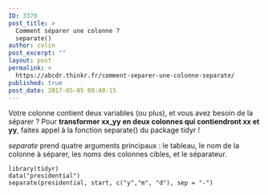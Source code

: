 ```yaml
---
ID: 3370
post_title: >
  Comment séparer une colonne ?
  separate()
author: colin
post_excerpt: ""
layout: post
permalink: >
  https://abcdr.thinkr.fr/comment-separer-une-colonne-separate/
published: true
post_date: 2017-05-05 09:40:15
---
```

<p>Votre colonne contient deux variables (ou plus), et vous avez besoin de la séparer ? Pour <strong>transformer xx_yy en deux colonnes qui contiendront xx et yy</strong>, faites appel à la fonction separate() du package tidyr !
<p><em>separate</em> prend quatre arguments principaux : le tableau, le nom de la colonne à séparer, les noms des colonnes cibles, et le séparateur.
<pre><code>library(tidyr)
data("presidential")
separate(presidential, start, c("y","m", "d"), sep = "-")</code></pre>